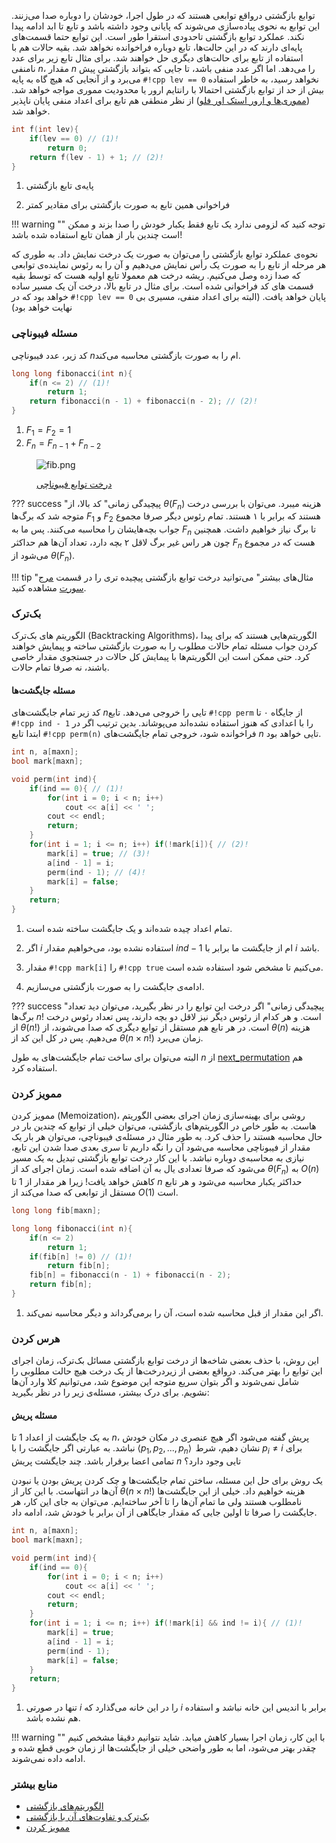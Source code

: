 توابع بازگشتی درواقع توابعی هستند که در طول اجرا، خودشان را دوباره صدا می‌زنند. این توابع به نحوی پیاده‌سازی می‌شوند که پایانی وجود داشته باشد و تابع تا ابد ادامه پیدا نکند. عملکرد توابع بازگشتی تاحدودی استقرا طور است. این توابع حتما قسمت‌های پایه‌ای دارند که در این حالت‌ها، تابع دوباره فراخوانده نخواهد شد. بقیه حالات هم با استفاده از تابع برای حالت‌های دیگری حل خواهند شد. برای مثال تابع زیر برای عدد نامنفی $n$، مقدار $n$ را می‌دهد. اما اگر عدد منفی باشد، تا جایی که بتواند بازگشتی پیش می‌برد و از آنجایی که هیچ گاه به پایه `#!cpp lev == 0` نخواهد رسید، به خاطر استفاده بیش از حد از توابع بازگشتی احتمالا با رانتایم ارور یا محدودیت مموری مواجه خواهد شد. ([مموری‌ها و ارور استک اور فلو](https://stackoverflow.com/questions/214741/what-is-a-stackoverflowerror)) از نظر منطقی هم تابع برای اعداد منفی پایان ناپذیر خواهد شد.

```cpp
int f(int lev){
    if(lev == 0) // (1)!
        return 0;
    return f(lev - 1) + 1; // (2)!
}
```

1. پایه‌ی تابع بازگشتی

2. فراخوانی همین تابع به صورت بازگشتی برای مقادیر کمتر

!!! warning ""
    توجه کنید که لزومی ندارد یک تابع فقط یکبار خودش را صدا بزند و ممکن است چندین بار از همان تابع استفاده شده باشد!

نحوه‌ی عملکرد توابع بازگشتی را می‌توان به صورت یک درخت نمایش داد. به طوری که هر مرحله از تابع را به صورت یک رأس نمایش می‌دهیم و آن را به رئوس نماینده‌ی توابعی که صدا زده وصل می‌کنیم. ریشه درخت هم معمولا تابع اولیه هست که توسط بقیه قسمت های کد فراخوانی شده است. برای مثال در تابع بالا، درخت آن یک مسیر ساده خواهد بود که در `#!cpp lev == 0`  پایان خواهد یافت. (البته برای اعداد منفی، مسیری بی نهایت خواهد بود)

### مسئله فیبوناچی

 کد زیر، عدد فیبوناچی ‌$n$ام را به صورت بازگشتی محاسبه می‌کند.

```cpp
long long fibonacci(int n){
    if(n <= 2) // (1)!
        return 1;
    return fibonacci(n - 1) + fibonacci(n - 2); // (2)!
}
```

1. $F_1 = F_2 = 1$
2. $F_n = F_{n - 1} + F_{n - 2}$

<figure markdown>

![fib.png](https://i.postimg.cc/MZ76sKzw/fib.png)

<figcaption> <a href="https://www.scaler.com/topics/fibonacci-series-in-c-using-recursion/"> درخت توابع فیبوناچی </a> </figcaption>

</figure>

??? success "پیچیدگی زمانی"
    کد بالا، از $\theta (F_n)$ هزینه میبرد. می‌توان با بررسی درخت متوجه شد که برگ‌ها $F_1$ و $F_2$ هستند که برابر با ۱ هستند. تمام رئوس دیگر صرفا مجموع جواب بچه‌هایشان را محاسبه می‌کنند. پس ما به $F_n$ تا برگ نیاز خواهیم داشت. همچنین چون هر راس غیر برگ لاقل ۲ بچه دارد، تعداد آن‌ها هم حداکثر $F_n$ هست که در مجموع می‌شود از $\theta (F_n)$.

!!! tip "مثال‌های بیشتر"
    می‌توانید درخت توابع بازگشتی پیچیده تری را در قسمت [مرج سورت](/Level1/sort/#_14) مشاهده کنید.

### بک‌ترک

الگوریتم های بک‌ترک (Backtracking Algorithms)، الگوریتم‌هایی هستند که برای پیدا کردن جواب مسئله تمام حالات مطلوب را به صورت بازگشتی ساخته و پیمایش خواهند کرد. حتی ممکن است این الگوریتم‌ها با پیمایش کل حالات در جستجوی مقدار خاصی باشند، نه صرفا تمام حالات.

#### مسئله جایگشت‌ها

کد زیر تمام جایگشت‌های $n$تایی را خروجی می‌دهد. تابع `#!cpp perm`  از جایگاه ۰ تا `#!cpp ind - 1`  را با اعدادی که هنوز استفاده نشده‌اند می‌پوشاند. بدین ترتیب اگر در ابتدا تابع `#!cpp perm(n)` فراخوانده شود، خروجی تمام جایگشت‌های ‌$n$  تایی خواهد بود.

```cpp
int n, a[maxn];
bool mark[maxn];

void perm(int ind){
    if(ind == 0){ // (1)!
        for(int i = 0; i < n; i++)
            cout << a[i] << ' ';
        cout << endl;
        return;
    }
    for(int i = 1; i <= n; i++) if(!mark[i]){ // (2)!
        mark[i] = true; // (3)!
        a[ind - 1] = i;
        perm(ind - 1); // (4)!
        mark[i] = false;
    }
    return;
}
```

1. تمام اعداد چیده شده‌اند و یک جایگشت ساخته شده است.

2. اگر $i$ استفاده نشده بود، می‌خواهیم مقدار $ind - 1$ ام از جایگشت ما برابر با $i$ باشد.

3. مقدار `#!cpp mark[i]`  را `#!cpp true`  می‌کنیم تا مشخص شود استفاده شده است.

4. ادامه‌ی جایگشت را به صورت بازگشتی می‌سازیم.

??? success "پیچیدگی زمانی"
    اگر درخت این توابع را در نظر بگیرید، می‌توان دید تعداد برگ‌ها $n!$ است. و هر کدام از رئوس دیگر نیز لاقل دو بچه دارند، پس تعداد رئوس درخت از $\theta (n!)$ است. در هر تابع هم مستقل از توابع دیگری که صدا می‌شوند، از $\theta (n)$ هزینه می‌دهیم. پس در کل این کد از $\theta (n \times n!)$ زمان می‌برد.

البته می‌توان برای ساخت تمام جایگشت‌های به طول $n$ از [next_permutation](https://cplusplus.com/reference/algorithm/next_permutation/) هم استفاده کرد.

### ممویز کردن

ممویز کردن (Memoization)، روشی برای بهینه‌سازی زمان اجرای بعضی الگوریتم هاست. به طور خاص در الگوریتم‌های بازگشتی، می‌توان خیلی از توابع که چندین بار در حال محاسبه هستند را حذف کرد. به طور مثال در مسئله‌ی فیبوناچی، می‌توان هر بار یک مقدار از فیبوناچی محاسبه می‌شود آن را نگه داریم تا سری بعدی صدا شدن این تابع، نیازی به محاسبه‌ی دوباره نباشد. با این کار درخت توابع بازگشتی تبدیل به یک مسیر می‌شود که صرفا تعدادی یال به آن اضافه شده است. زمان اجرای کد از $\theta (F_n)$ به $O(n)$ کاهش خواهد یافت! زیرا هر مقدار از 1 تا $n$ حداکثر یکبار محاسبه می‌شود و هر تابع مستقل از توابعی که صدا می‌کند از $O(1)$ است.

```cpp
long long fib[maxn];

long long fibonacci(int n){
    if(n <= 2)
        return 1;
    if(fib[n] != 0) // (1)!
        return fib[n];
    fib[n] = fibonacci(n - 1) + fibonacci(n - 2);
    return fib[n];
}
```

1. اگر این مقدار از قبل محاسبه شده است، آن را برمی‌گرداند و دیگر محاسبه نمی‌کند.

### هرس کردن

این روش، با حذف بعضی شاخه‌ها از درخت توابع بازگشتی مسائل بک‌ترک، زمان اجرای این توابع را بهتر می‌کند. درواقع بعضی از زیردرخت‌ها از یک درخت هیچ حالت مطلوبی را شامل نمی‌شوند و اگر بتوان سریع متوجه این موضوع شد، می‌توانیم کلا وارد آن‌ها نشویم. برای درک بیشتر، مسئله‌ی زیر را در نظر بگیرید:

#### مسئله پریش

به یک جایگشت از اعداد $1$ تا $n$، پریش گفته می‌شود اگر هیچ عنصری در مکان خودش نباشد. به عبارتی اگر جایگشت را با $\langle p_1, p_2, ..., p_n \rangle \,$ نشان دهیم، شرط $p_i \neq i$ برای تمامی اعضا برقرار باشد. چند جایگشت پریش $n$ تایی وجود دارد؟

یک روش برای حل این مسئله، ساختن تمام جایگشت‌ها و چک کردن پریش بودن یا نبودن آن‌ها در انتهاست. با این کار از $\theta (n \times n!)$ هزینه خواهیم داد. خیلی از این جایگشت‌ها نامطلوب هستند ولی ما تمام آن‌ها را تا آخر ساخته‌ایم. می‌توان به جای این کار، هر جایگشت را صرفا تا اولین جایی که مقدار جایگاهی از آن برابر با خودش شد، ادامه داد. 

```cpp
int n, a[maxn];
bool mark[maxn];

void perm(int ind){
    if(ind == 0){
        for(int i = 0; i < n; i++)
            cout << a[i] << ' ';
        cout << endl;
        return;
    }
    for(int i = 1; i <= n; i++) if(!mark[i] && ind != i){ // (1)!
        mark[i] = true;
        a[ind - 1] = i;
        perm(ind - 1);
        mark[i] = false;
    }
    return;
}
```

1. تنها در صورتی $i$ را در این خانه می‌گذارد که $i$ برابر با اندیس این خانه نباشد و استفاده هم نشده باشد.

!!! warning ""
    با این کار، زمان اجرا بسیار کاهش میابد. شاید نتوانیم دقیقا مشخص کنیم چقدر بهتر می‌شود، اما به طور واضحی خیلی از جایگشت‌ها از زمان خوبی قطع شده و ادامه داده نمی‌شوند.

### منابع بیشتر

+ [الگوریتم‌های بازگشتی](https://www.geeksforgeeks.org/introduction-to-recursion-data-structure-and-algorithm-tutorials/)
+ [بک‌ترک و تفاوت‌های آن با بازگشتی](https://www.geeksforgeeks.org/backtracking-algorithms/?ref=lbp)
+ [ممویز کردن](https://www.interviewcake.com/concept/java/memoization#:~:text=Memoization%20ensures%20that%20a%20method,usually%20in%20a%20hash%20map)